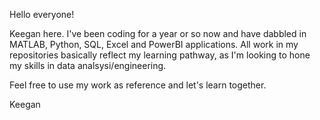 Hello everyone!

Keegan here.
I've been coding for a year or so now and have dabbled in MATLAB, Python, SQL, Excel and PowerBI applications. 
All work in my repositories basically reflect my learning pathway, as I'm looking to hone my skills in data analsysi/engineering. 

Feel free to use my work as reference and let's learn together.


Keegan

